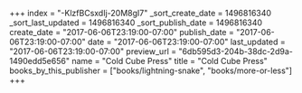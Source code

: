 +++
index = "-KlzfBCsxdIj-20M8gI7"
_sort_create_date = 1496816340
_sort_last_updated = 1496816340
_sort_publish_date = 1496816340
create_date = "2017-06-06T23:19:00-07:00"
publish_date = "2017-06-06T23:19:00-07:00"
date = "2017-06-06T23:19:00-07:00"
last_updated = "2017-06-06T23:19:00-07:00"
preview_url = "6db595d3-204b-38dc-2d9a-1490edd5e656"
name = "Cold Cube Press"
title = "Cold Cube Press"
books_by_this_publisher = ["books/lightning-snake", "books/more-or-less"]
+++
